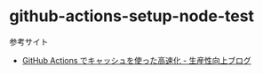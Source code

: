 # github-actions-setup-node-test

参考サイト

- [GitHub Actions でキャッシュを使った高速化 - 生産性向上ブログ](https://www.kaizenprogrammer.com/entry/2019/12/15/220137)
